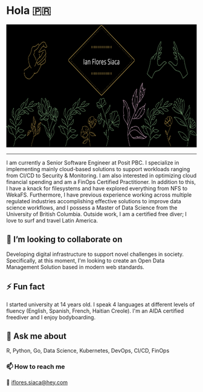 # Hola 🇵🇷
<!--
**ian-flores/ian-flores** is a ✨ _special_ ✨ repository because its `README.md` (this file) appears on your GitHub profile.
-->

<p align="center">
  <img src="https://raw.githubusercontent.com/ian-flores/ian-flores/master/ian_hero.png" height="325" width="750">
</p>
<hr>

<!--
<img margin-left="auto" margin-right="auto" display="block" src="https://github-readme-stats.vercel.app/api?username=ian-flores&theme=aura_dark&show_icons=true" />
-->

I am currently a Senior Software Engineer at Posit PBC. I specialize in implementing mainly cloud-based solutions to support workloads ranging from CI/CD to Security & Monitoring. I am also interested in optimizing cloud financial spending and am a FinOps Certified Practitioner. In addition to this, I have a knack for filesystems and have explored everything from NFS to WekaFS. Furthermore, I have previous experience working across multiple regulated industries accomplishing effective solutions to improve data science workflows, and I possess a Master of Data Science from the University of British Columbia. Outside work, I am a certified free diver; I love to surf and travel Latin America.

## 👯 I’m looking to collaborate on

Developing digital infrastructure to support novel challenges in society. Specifically, at this moment, I'm looking to create an Open Data Management Solution based in modern web standards.

<!--
### 🤔 I’m looking for help with ...
-->

## ⚡ Fun fact

I started university at 14 years old. I speak 4 languages at different levels of fluency (English, Spanish, French, Haitian Creole). I'm an AIDA certified freediver and I enjoy bodyboarding.

## 💬 Ask me about

R, Python, Go, Data Science, Kubernetes, DevOps, CI/CD, FinOps

### 📫 How to reach me

🔏 iflores.siaca@hey.com 
